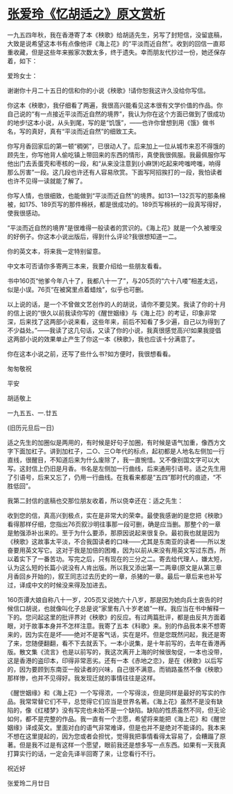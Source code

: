 # [张爱玲《忆胡适之》原文赏析](https://www.vrrw.net/wx/9931.html)

一九五四年秋，我在香港寄了本《秧歌》给胡适先生，另写了封短信，没留底稿，大致是说希望这本书有点像他评《海上花》的“平淡而近自然”。收到的回信一直郑重收藏，但是这些年来搬家次数太多，终于遗失。幸而朋友代抄过一份，她还保存着，如下：

爱玲女士：

谢谢你十月二十五日的信和你的小说《秧歌》!请你恕我这许久没给你写信。

你这本《秧歌》，我仔细看了两遍，我很高兴能看见这本很有文学价值的作品。你自己说的“有一点接近平淡而近自然的境界”，我认为你在这个方面已做到了很成功的地步!这本小说，从头到尾，写的是“饥饿”，——也许你曾想到用《饿》做书名，写的真好，真有“平淡而近自然”的细致工夫。



你写月香回家后的第一顿“稠粥”，已很动人了。后来加上一位从城市来忍不得饿的顾先生，你写他背人偷吃镇上带回来的东西的情形，真使我很佩服。我最佩服你写他出门去丢蛋壳和枣核的一段，和“从来没注意到(小麻饼)吃起来咵嗤咵嗤，响得那么厉害”一段。这几段也许还有人容易欣赏。下面写阿招挨打的一段，我怕读者也许不见得一读就能了解了。

你写人情，也很细致，也能做到“平淡而近自然”的境界。如131—132页写的那条棉被，如175、189页写的那件棉袄，都是很成功的。189页写棉袄的一段真写得好，使我很感动。

“平淡而近自然的境界”是很难得一般读者的赏识的。《海上花》就是一个久被埋没的好例子。你这本小说出版后，得到什么评论?我很想知道一二。

你的英文本，将来我一定特别留意。

中文本可否请你多寄两三本来，我要介绍给一些朋友看看。

书中160页“他爹今年八十了，我都八十一了”，与205页的“六十八喽”相差太远，似是小误。76页“在被窝里点着蜡烛”，似乎也可删。

以上说的话，是一个不曾做文艺创作的人的胡说，请你不要见笑。我读了你的十月的信上说的“很久以前我读你写的《醒世姻缘》与《海上花》的考证，印象非常深，后来找了这两部小说来看，这些年来，前后不知看了多少遍，自己以为得到了不少益处。”——我读了这几句话，又读了你的小说，我真很感觉高兴!如果我提倡这两部小说的效果单止产生了你这一本《秧歌》，我也应该十分满意了。

你在这本小说之前，还写了些什么书?如方便时，我很想看看。

匆匆敬祝

平安

胡适敬上

一九五五、一.廿五

(旧历元旦后一日)

适之先生的加圈似是两用的，有时候是好句子加圈，有时候是语气加重，像西方文字下面加杠子。讲到加杠子，二○、三○年代的标点，起初都是人地名左侧加一行直线，很醒目，不知道后来为什么废除了，我一直惋惜。又不像别国文字可以大写。这封信上仍旧是月香。书名是左侧加一行曲线，后来通用引语号。适之先生用了引语号，后来又忘了，仍用一行曲线。在我看来都是“五四”那时代的痕迹，“不胜低回”。

我第二封信的底稿也交那位朋友收着，所以侥幸还在：适之先生：

收到您的信，真高兴到极点，实在是非常大的荣幸。最使我感谢的是您把《秧歌》看得那样仔细，您指出76页叙沙明往事那一段可删，确是应当删。那整个的一章是勉强添补出来的。至于为什么要添，那原因说起来很复杂。最初我也就是因为《秧歌》这故事太平淡，不合我国读者的口味——尤其是东南亚的读者——所以发奋要用英文写它。这对于我是加倍的困难，因为以前从来没有用英文写过东西，所以着实下了一番苦功。写完之后，只有现在的三分之二。寄去给代理人，嫌太短，认为这么短的长篇小说没有人肯出版。所以我又添出第一二两章(原文是从第三章月香回乡开始的)，叙王同志过去历史的一章，杀猪的一章。最后一章后来也补写过，译成中文的时候没来得及加进去。

160页谭大娘自称八十一岁，205页又说她六十八岁，那是因为她向兵士哀告的时候信口胡说，也就像叫化子总是说“家里有八十岁老娘”一样。我应当在书中解释一下的。您问起这里的批评界对《秧歌》的反应。有过两篇批评，都是由反共方面着眼，对于故事本身并不怎样注意。我寄了五本《科歌》来。别的作品我本来不想寄来的，因为实在是坏——绝对不是客气话，实在是坏。但是您既然问起，我还是寄了来，您随便翻翻，看不下去就丢下。一本小说集，是十年前写的，去年在香港再版。散文集《流言》也是以前写的，我这次离开上海的时候很匆促，一本也没带，这是香港的盗印本，印得非常恶劣。还有一本《赤地之恋》，是在《秧歌》以后写的，因为要顾到东南亚一般读者的兴味，自己很不满意。而销路虽然不像《秧歌》那样惨，也并不见得好。我发现迁就的事情往往是这样。

《醒世姻缘》和《海上花》一个写得浓，一个写得淡，但是同样是最好的写实的作品。我常常替它们不平，总觉得它们应当是世界名著。《海上花》虽然不是没有缺陷的，像《红楼梦》没有写完也未始不是一个缺陷。缺陷的性质虽然不同，但无论如何，都不是完整的作品。我一直有一个志愿，希望将来能把《海上花》和《醒世姻缘》译成英文。里面对白的语气非常难译，但是也并不是绝对不能译的。我本来不想在这里提起的，因为您或者会担忧，觉得我把事情看得太容易了，会糟蹋了原著。但是我不过是有这样一个愿望，眼前我还是想多写一点东西。如果有一天我真打算实行的话，一定会先译半回寄了来，让您看行不行。

祝近好

张爱玲二月廿日

